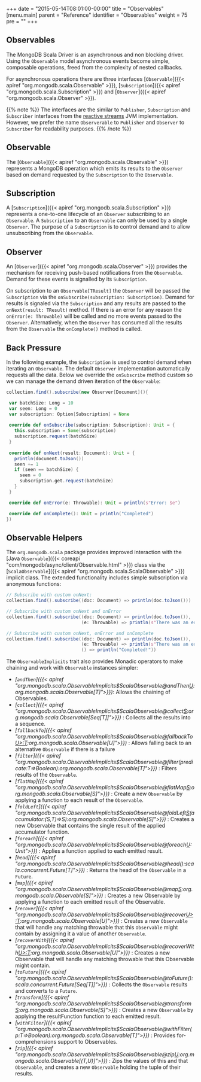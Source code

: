+++
date = "2015-05-14T08:01:00-00:00"
title = "Observables"
[menu.main]
  parent = "Reference"
  identifier = "Observables"
  weight = 75
  pre = "<i class='fa'></i>"
+++

## Observables

The MongoDB Scala Driver is an asynchronous and non blocking driver. Using the `Observable` model asynchronous events become simple, composable operations, freed from the complexity of nested callbacks.  

For asynchronous operations there are three interfaces [`Observable`]({{< apiref "org.mongodb.scala.Observable" >}}), [`Subscription`]({{< apiref "org.mongodb.scala.Subscription" >}}) and [`Observer`]({{< apiref "org.mongodb.scala.Observer" >}}).

{{% note %}}
The interfaces are the similar to `Publisher`, `Subscription` and `Subscriber` interfaces from the [reactive streams](http://www.reactive-streams.org/) JVM implementation.  However, we prefer the name `Observerable` to `Publisher` and `Observer` to `Subscriber` for readability purposes.
{{% /note %}}

## Observable
The [`Observable`]({{< apiref "org.mongodb.scala.Observable" >}}) represents a MongoDB operation which emits its results to the `Observer` based on demand requested by the `Subscription` to the `Observable`. 

## Subscription

A [`Subscription`]({{< apiref "org.mongodb.scala.Subscription" >}}) represents a one-to-one lifecycle of an `Observer` subscribing to an `Observable`.  A `Subscription` to an `Observable` can only be used by a single `Observer`.  The purpose of a `Subscription` is to control demand and to allow unsubscribing from the `Observable`.

## Observer

An [`Observer`]({{< apiref "org.mongodb.scala.Observer" >}}) provides the mechanism for receiving push-based notifications from the
`Observable`.  Demand for these events is signalled by its `Subscription`.

On subscription to an `Observable[TResult]` the `Observer` will be passed the `Subscription` via the 
`onSubscribe(subscription: Subscription)`. Demand for results is signaled via the `Subscription` and any results are passed to the 
`onNext(result: TResult)` method.  If there is an error for any reason the `onError(e: Throwable)` will be 
called and no more events passed to the `Observer`. Alternatively, when the `Observer` has consumed all the results from the `Observable` 
the `onComplete()` method is called.


## Back Pressure

In the following example, the `Subscription` is used to control demand when iterating an `Observable`. The default `Observer` implementation
automatically requests all the data. Below we override the `onSubscribe` method custom so we can manage the demand driven iteration of the 
`Observable`:

 ```scala
collection.find().subscribe(new Observer[Document](){

  var batchSize: Long = 10
  var seen: Long = 0
  var subscription: Option[Subscription] = None
  
  override def onSubscribe(subscription: Subscription): Unit = {
    this.subscription = Some(subscription)
    subscription.request(batchSize)
  }
  
  override def onNext(result: Document): Unit = {
    println(document.toJson())
    seen += 1
    if (seen == batchSize) {
      seen = 0
      subscription.get.request(batchSize)
    }
  }

  override def onError(e: Throwable): Unit = println(s"Error: $e")

  override def onComplete(): Unit = println("Completed")
})
```
## Observable Helpers

The `org.mongodb.scala` package provides improved interaction with the 
[Java `Observable`]({{< coreapi "com/mongodb/async/client/Observable.html" >}}) class via the 
[`ScalaObservable`]({{< apiref "org.mongodb.scala.ScalaObservable" >}}) implicit class. The extended functionality includes simple 
subscription via anonymous functions:

```scala
// Subscribe with custom onNext:
collection.find().subscribe((doc: Document) => println(doc.toJson()))

// Subscribe with custom onNext and onError
collection.find().subscribe((doc: Document) => println(doc.toJson()),
                            (e: Throwable) => println(s"There was an error: $e"))

// Subscribe with custom onNext, onError and onComplete
collection.find().subscribe((doc: Document) => println(doc.toJson()),
                            (e: Throwable) => println(s"There was an error: $e"),
                            () => println("Completed!"))
```

The `ObservableImplicits` trait also provides Monadic operators to make chaining and work with `Observable` instances simpler:

 - *[`andThen`]({{< apiref "org.mongodb.scala.ObservableImplicits$ScalaObservable@andThen[U](pf:PartialFunction[scala.util.Try[T],U]):org.mongodb.scala.Observable[T]">}})*: 
    Allows the chaining of Observables. 
 - *[`collect`]({{< apiref "org.mongodb.scala.ObservableImplicits$ScalaObservable@collect[S]():org.mongodb.scala.Observable[Seq[T]]">}})* :
    Collects all the results into a sequence.
 - *[`fallbackTo`]({{< apiref "org.mongodb.scala.ObservableImplicits$ScalaObservable@fallbackTo[U>:T](that:org.mongodb.scala.Observable[U]):org.mongodb.scala.Observable[U]">}})* :
    Allows falling back to an alternative `Observable` if there is a failure
 - *[`filter`]({{< apiref "org.mongodb.scala.ObservableImplicits$ScalaObservable@filter(predicate:T=>Boolean):org.mongodb.scala.Observable[T]">}})* :
    Filters results of the `Observable`.
 - *[`flatMap`]({{< apiref "org.mongodb.scala.ObservableImplicits$ScalaObservable@flatMap[S](mapFunction:T=>org.mongodb.scala.Observable[S]):org.mongodb.scala.Observable[S]">}})* :
    Create a new `Observable` by applying a function to each result of the `Observable`.
 - *[`foldLeft`]({{< apiref "org.mongodb.scala.ObservableImplicits$ScalaObservable@foldLeft[S](initialValue:S)(accumulator:(S,T)=>S):org.mongodb.scala.Observable[S]">}})* :
    Creates a new Observable that contains the single result of the applied accumulator function.
 - *[`foreach`]({{< apiref "org.mongodb.scala.ObservableImplicits$ScalaObservable@foreach[U](doOnEach:T=>U):Unit">}})* :
    Applies a function applied to each emitted result.
 - *[`head`]({{< apiref "org.mongodb.scala.ObservableImplicits$ScalaObservable@head():scala.concurrent.Future[T]">}})* :
    Returns the head of the `Observable` in a `Future`.
 - *[`map`]({{< apiref "org.mongodb.scala.ObservableImplicits$ScalaObservable@map[S](mapFunction:T=>S):org.mongodb.scala.Observable[S]">}})* :
    Creates a new Observable by applying a function to each emitted result of the Observable.
 - *[`recover`]({{< apiref "org.mongodb.scala.ObservableImplicits$ScalaObservable@recover[U>:T](pf:PartialFunction[Throwable,U]):org.mongodb.scala.Observable[U]">}})* :
    Creates a new `Observable` that will handle any matching throwable that this `Observable` might contain by assigning it a value of 
    another `Observable`.
 - *[`recoverWith`]({{< apiref "org.mongodb.scala.ObservableImplicits$ScalaObservable@recoverWith[U>:T](pf:PartialFunction[Throwable,org.mongodb.scala.Observable[U]]):org.mongodb.scala.Observable[U]">}})* :
    Creates a new Observable that will handle any matching throwable that this Observable might contain.
 - *[`toFuture`]({{< apiref "org.mongodb.scala.ObservableImplicits$ScalaObservable@toFuture():scala.concurrent.Future[Seq[T]]">}})* :
    Collects the `Observable` results and converts to a `Future`.
 - *[`transform`]({{< apiref "org.mongodb.scala.ObservableImplicits$ScalaObservable@transform[S](mapFunction:T=>S,errorMapFunction:Throwable=>Throwable):org.mongodb.scala.Observable[S]">}})* :
    Creates a new `Observable` by applying the resultFunction function to each emitted result.
 - *[`withFilter`]({{< apiref "org.mongodb.scala.ObservableImplicits$ScalaObservable@withFilter(p:T=>Boolean):org.mongodb.scala.Observable[T]">}})* :
    Provides for-comprehensions support to Observables.
 - *[`zip`]({{< apiref "org.mongodb.scala.ObservableImplicits$ScalaObservable@zip[U](that:org.mongodb.scala.Observable[U]):org.mongodb.scala.Observable[(T,U)]">}})* :
    Zips the values of this and that `Observable`, and creates a new `Observable` holding the tuple of their results.

